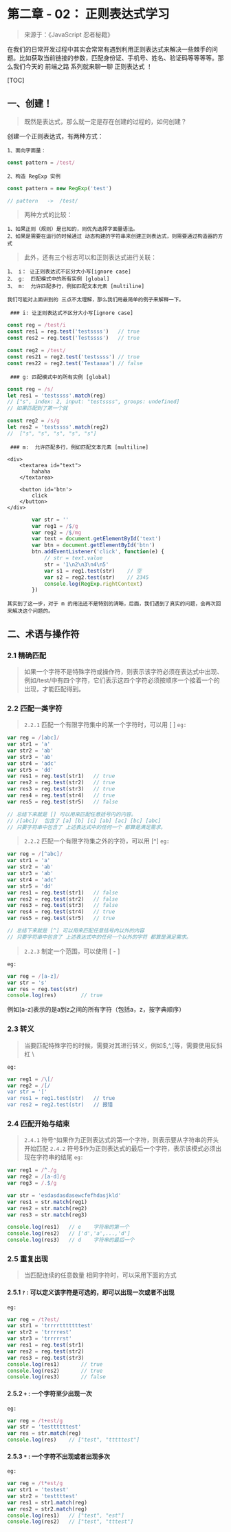 # 第二章 - 02： 正则表达式学习

>来源于：《JavaScript 忍者秘籍》

在我们的日常开发过程中其实会常常有遇到利用正则表达式来解决一些棘手的问题。比如获取当前链接的参数，匹配身份证、手机号、姓名、验证码等等等等。那么我们今天的 前端之路 系列就来聊一聊 正则表达式 ！

[TOC]

## 一、创建！

> 既然是表达式，那么就一定是存在创建的过程的，如何创建？

创建一个正则表达式，有两种方式：

	1、面向字面量：

```javascript
const pattern = /test/
```

	2、构造 RegExp 实例

```javascript
const pattern = new RegExp('test')

// pattern   ->  /test/
```

> 两种方式的比较：

	1、如果正则（规则）是已知的，则优先选择字面量语法。
	2、如果是需要在运行的时候通过 动态构建的字符串来创建正则表达式，则需要通过构造器的方式

> 此外，还有三个标志可以和正则表达式进行关联：

	1、 i： 让正则表达式不区分大小写[ignore case]
	2、 g:  匹配模式中的所有实例 [global]
	3、 m:  允许匹配多行，例如匹配文本元素 [multiline]

	我们可能对上面讲到的 三点不太理解，那么我们用最简单的例子来解释一下。

` ### i: 让正则表达式不区分大小写[ignore case]`
```javascript
const reg = /test/i
const res1 = reg.test('testssss')	// true
const res2 = reg.test('Testssss')	// true

const reg2 = /test/
const res21 = reg2.test('testssss')	// true
const res22 = reg2.test('Testaaaa')	// false
```

` ### g: 匹配模式中的所有实例 [global]`
```javascript
const reg = /s/
let res1 = 'testssss'.match(reg)
// ["s", index: 2, input: "testssss", groups: undefined]
// 如果匹配到了第一个就

const reg2 = /s/g
let res2 = 'testssss'.match(reg2)
//  ["s", "s", "s", "s", "s"]
```

` ### m:  允许匹配多行，例如匹配文本元素 [multiline]`

```htmlbars
<div>
    <textarea id="text">
        hahaha
    </textarea>

    <button id='btn'>
        click
    </button>
</div>
```

```javascript
        var str = ''
        var reg1 = /$/g
        var reg2 = /$/mg
        var text = document.getElementById('text')
        var btn = document.getElementById('btn')
        btn.addEventListener('click', function(e) {
            // str = text.value
            str = '1\n2\n3\n4\n5'
            var s1 = reg1.test(str)    // 空
            var s2 = reg2.test(str)    // 2345
            console.log(RegExp.rightContext)
        })
```

	其实到了这一步，对于 m 的用法还不是特别的清晰，后面，我们遇到了真实的问题，会再次回来解决这个问题的。


## 二、术语与操作符

### 2.1 精确匹配
>如果一个字符不是特殊字符或操作符，则表示该字符必须在表达式中出现、例如/test/中有四个字符，它们表示这四个字符必须按顺序一个接着一个的出现，才能匹配得到。
	

### 2.2 匹配一类字符

> `2.2.1` 匹配一个有限字符集中的某一个字符时，可以用 [ ]
` eg: `
```javascript
var reg = /[abc]/
var str1 = 'a'
var str2 = 'ab'
var str3 = 'ab'
var str4 = 'adc'
var str5 = 'dd'
var res1 = reg.test(str1)	// true
var res2 = reg.test(str2)	// true
var res3 = reg.test(str3)	// true
var res4 = reg.test(str4)	// true
var res5 = reg.test(str5)	// false

// 总结下来就是 [] 可以用来匹配任意括号内的内容。
// /[abc]/  包含了 [a] [b] [c] [ab] [ac] [bc] [abc]
// 只要字符串中包含了 上述表达式中的任何一个 都算是满足需求。 

```

> `2.2.2` 匹配一个有限字符集之外的字符，可以用 [^]
` eg: `

```javascript
var reg = /[^abc]/
var str1 = 'a'
var str2 = 'ab'
var str3 = 'ab'
var str4 = 'adc'
var str5 = 'dd'
var res1 = reg.test(str1)	// false
var res2 = reg.test(str2)	// false
var res3 = reg.test(str3)	// false
var res4 = reg.test(str4)	// true
var res5 = reg.test(str5)	// true

// 总结下来就是 [^] 可以用来匹配任意括号内以外的内容
// 只要字符串中包含了 上述表达式中的任何一个以外的字符 都算是满足需求。 

```

> `2.2.3` 制定一个范围，可以使用 [ - ]

` eg: `

```javascript
var reg = /[a-z]/
var str = 's'
var res = reg.test(str)	 
console.log(res)		// true
```

例如[a-z]表示的是a到z之间的所有字符（包括a，z，按字典顺序）


### 2.3 转义

> 当要匹配特殊字符的时候，需要对其进行转义，例如$,^,[等，需要使用反斜杠 \ 

` eg: `

```javascript
var reg1 = /\[/
var reg2 = /[/
var str = '['
var res1 = reg1.test(str)	// true
var res2 = reg2.test(str)	// 报错
```


### 2.4 匹配开始与结束

>  `2.4.1`  符号^如果作为正则表达式的第一个字符，则表示要从字符串的开头开始匹配
>  `2.4.2`  符号$作为正则表达式的最后一个字符，表示该模式必须出现在字符串的结尾
`eg:`

```javascript
var reg1 = /^./g
var reg2 = /[a-d]/g
var reg3 = /.$/g

var str = 'esdasdasdasewcfefhdasjkld'
var res1 = str.match(reg1)
var res2 = str.match(reg2)
var res3 = str.match(reg3)

console.log(res1)	// e	字符串的第一个
console.log(res2)	// ['d','a',...,'d']
console.log(res3)	// d	字符串的最后一个

```

### 2.5 重复出现

> 当匹配连续的任意数量 相同字符时，可以采用下面的方式

#### 2.5.1  `?` :  可以定义该字符是可选的，即可以出现一次或者不出现

` eg: `

```javascript
var reg = /t?est/
var str1 = 'trrrrtttttttest'
var str2 = 'trrrrest'
var str3 = 'trrrrrst'
var res1 = reg.test(str1)
var res2 = reg.test(str2)
var res3 = reg.test(str3)
console.log(res1)		// true
console.log(res2)		// true
console.log(res3)		// false
```

#### 2.5.2  `+` :  一个字符至少出现一次

` eg: `

```javascript
var reg = /t+est/g
var str = 'testtttttest'
var res = str.match(reg)
console.log(res)	// ["test", "tttttest"]
```

#### 2.5.3  `*` :  一个字符不出现或者出现多次

` eg: `

```javascript
var reg = /t*est/g
var str1 = 'testest'
var str2 = 'testtttest'
var res1 = str1.match(reg)
var res2 = str2.match(reg)
console.log(res1)	// ["test", "est"]
console.log(res2)	// ["test", "tttest"]
```

